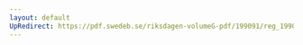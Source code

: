 ```yaml
---
layout: default
UpRedirect: https://pdf.swedeb.se/riksdagen-volumeG-pdf/199091/reg_199091/reg_199091_0763.pdf
---
```

